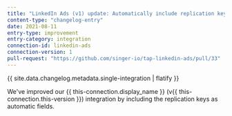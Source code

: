 ```yaml
---
title: "LinkedIn Ads (v1) update: Automatically include replication keys"
content-type: "changelog-entry"
date: 2021-08-11
entry-type: improvement
entry-category: integration
connection-id: linkedin-ads
connection-version: 1
pull-request: "https://github.com/singer-io/tap-linkedin-ads/pull/33"
---
```

{{ site.data.changelog.metadata.single-integration | flatify }}

We've improved our {{ this-connection.display_name }} (v{{ this-connection.this-version }}) integration by including the replication keys as automatic fields.